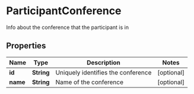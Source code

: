 

# ParticipantConference

Info about the conference that the participant is in
## Properties

Name | Type | Description | Notes
------------ | ------------- | ------------- | -------------
**id** | **String** | Uniquely identifies the conference |  [optional]
**name** | **String** | Name of the conference |  [optional]



